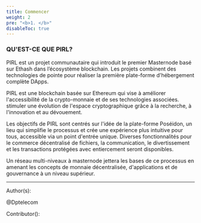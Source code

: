 ```yaml
---
title: Commencer
weight: 2
pre: "<b>1. </b>"
disableToc: true
---
```



### QU'EST-CE QUE PIRL?
PIRL est un projet communautaire qui introduit le premier Masternode basé sur Ethash dans l’écosystème blockchain. Les projets combinent des technologies de pointe pour réaliser la première plate-forme d'hébergement complète DApps.

PIRL est une blockchain basée sur Ethereum qui vise à améliorer l'accessibilité de la crypto-monnaie et de ses technologies associées. stimuler une évolution de l'espace cryptographique grâce à la recherche, à l'innovation et au dévouement.

Les objectifs de PIRL sont centrés sur l'idée de la plate-forme Poséidon, un lieu qui simplifie le processus et crée une expérience plus intuitive pour tous, accessible via un point d'entrée unique. Diverses fonctionnalités pour le commerce décentralisé de fichiers, la communication, le divertissement et les transactions protégées avec entiercement seront disponibles.

Un réseau multi-niveaux à masternode jettera les bases de ce processus en amenant les concepts de monnaie décentralisée, d'applications et de gouvernance à un niveau supérieur.





---
Author(s):

@Dptelecom

Contributor():
